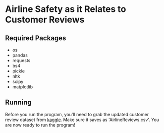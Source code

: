 # Airline Safety as it Relates to Customer Reviews

## Required Packages
 - os
 - pandas
 - requests
 - bs4
 - pickle
 - nltk
 - scipy
 - matplotlib
 
 ## Running
 Before you run the program, you'll need to grab the updated customer review dataset from [kaggle](https://www.kaggle.com/datasets/joelljungstrom/128k-airline-reviews). Make sure it saves as 'AirlineReviews.csv'. You are now ready to run the program!